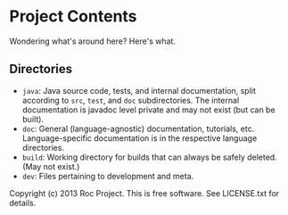 Project Contents
================


Wondering what's around here?  Here's what.


Directories
-----------

* `java`: Java source code, tests, and internal documentation, split
  according to `src`, `test`, and `doc` subdirectories.  The internal
  documentation is javadoc level private and may not exist (but can be
  built).
* `doc`: General (language-agnostic) documentation, tutorials, etc.
  Language-specific documentation is in the respective language
  directories.
* `build`: Working directory for builds that can always be safely
  deleted.  (May not exist.)
* `dev`: Files pertaining to development and meta.


Copyright (c) 2013 Roc Project.  This is free software.  See LICENSE.txt
for details.
